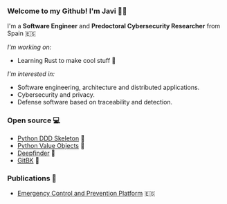 ### Welcome to my Github! I'm Javi 👋🏻

I'm a **Software Engineer** and **Predoctoral Cybersecurity Researcher** from Spain 🇪🇸

_I'm working on:_

* Learning Rust to make cool stuff 🦀

_I'm interested in:_

* Software engineering, architecture and distributed applications.
* Cybersecurity and privacy.
* Defense software based on traceability and detection.

### Open source 💻

- [Python DDD Skeleton](https://github.com/jparadadev/python-ddd-skeleton) 🐍
- [Python Value Objects](https://github.com/jparadadev/python-value-objects) 🐍
- [Deepfinder](https://github.com/jparadadev/deepfinder) 🐍
- [GitBK](https://github.com/jparadadev/gitbk) 💽

### Publications 📑

- [Emergency Control and Prevention Platform](https://riuma.uma.es/xmlui/handle/10630/20414) 🇪🇸
